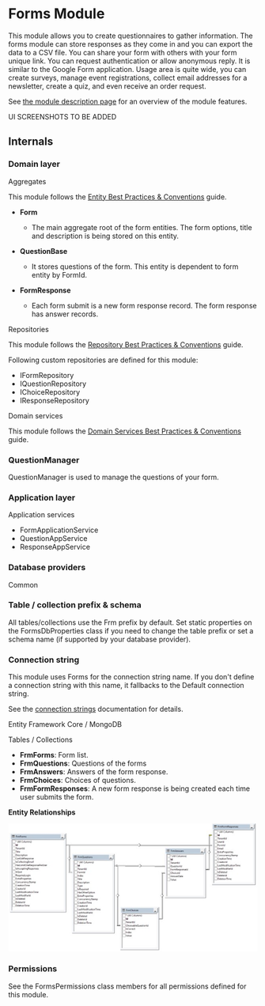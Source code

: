 <style>
  @import url('https://fonts.googleapis.com/css2?family=Lexend:wght@100;300;400;500;600;700;800;900&family=Poppins:wght@100;200;300;400;500;600;700;800;900&display=swap');
</style>
Forms Module
============

This module allows you to create questionnaires to gather information. The forms module can store responses as they come in and you can export the data to a CSV file. You can share your form with others with your form unique link. You can request authentication or allow anonymous reply. It is similar to the Google Form application. Usage area is quite wide, you can create surveys, manage event registrations, collect email addresses for a newsletter, create a quiz, and even receive an order request.

See [the module description page](https://commercial.abp.io/modules/Volo.Forms) for an overview of the module features.

UI SCREENSHOTS TO BE ADDED

Internals
---------

### Domain layer

Aggregates

This module follows the [Entity Best Practices &amp; Conventions](https://docs.abp.io/en/abp/latest/Best-Practices/Entities) guide.

* **Form**

  * The main aggregate root of the form entities. The form options, title and description is being stored on this entity.
* **QuestionBase**

  * It stores questions of the form. This entity is dependent to form entity by FormId.
* **FormResponse**

  * Each form submit is a new form response record. The form response has answer records.

Repositories

This module follows the [Repository Best Practices &amp; Conventions](https://docs.abp.io/en/abp/latest/Best-Practices/Repositories) guide.

Following custom repositories are defined for this module:

* IFormRepository
* IQuestionRepository
* IChoiceRepository
* IResponseRepository

Domain services

This module follows the [Domain Services Best Practices &amp; Conventions](https://docs.abp.io/en/abp/latest/Best-Practices/Domain-Services) guide.

### QuestionManager

QuestionManager is used to manage the questions of your form.

### Application layer

Application services

* FormApplicationService
* QuestionAppService
* ResponseAppService

### Database providers

Common

### Table / collection prefix & schema

All tables/collections use the Frm prefix by default. Set static properties on the FormsDbProperties class if you need to change the table prefix or set a schema name (if supported by your database provider).

### Connection string

This module uses Forms for the connection string name. If you don't define a connection string with this name, it fallbacks to the Default connection string.

See the [connection strings](https://docs.abp.io/en/abp/latest/Connection-Strings) documentation for details.

Entity Framework Core / MongoDB

Tables / Collections

* **FrmForms**: Form list.
* **FrmQuestions**: Questions of the forms
* **FrmAnswers**: Answers of the form response.
* **FrmChoices**: Choices of questions.
* **FrmFormResponses**: A new form response is being created each time user submits the form.

**Entity Relationships**

![Entity Relationships](./images/entityRelationship.jpg)

### Permissions

See the FormsPermissions class members for all permissions defined for this module.
